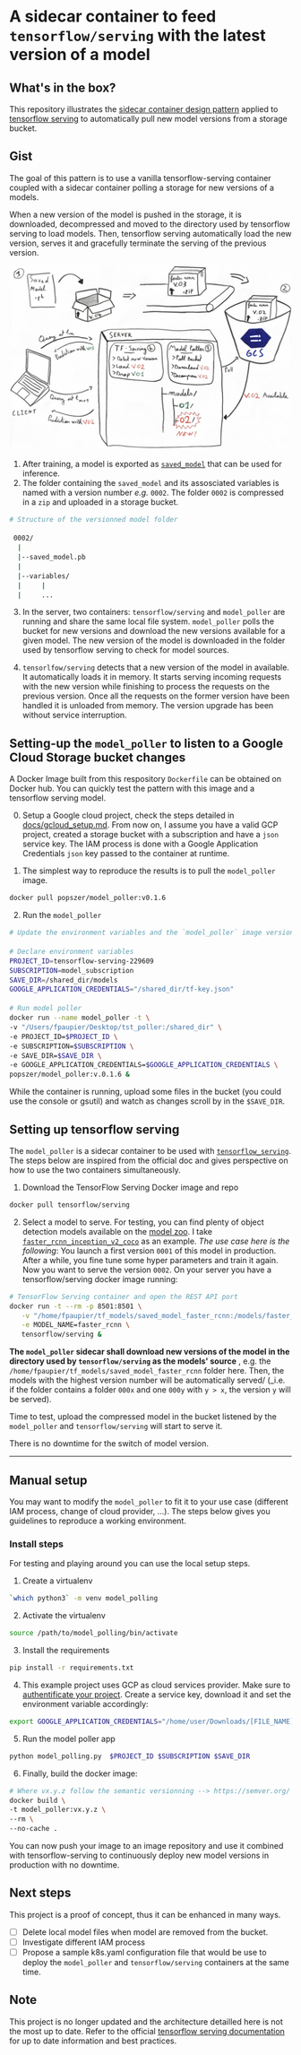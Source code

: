 # A sidecar container to feed `tensorflow/serving` with the latest version of a model

## What's in the box?
This repository illustrates the [sidecar container design pattern](https://docs.microsoft.com/en-us/azure/architecture/patterns/sidecar) applied to [tensorflow serving](https://www.tensorflow.org/serving/) to automatically pull new model versions from a storage bucket.

## Gist 
The goal of this pattern is to use a vanilla tensorflow-serving container coupled with a sidecar container polling a storage for new versions of a models.

When a new version of the model is pushed in  the storage, it is downloaded, decompressed and moved to the directory used by tensorflow serving to load models. 
Then, tensorflow serving automatically load the new version, serves it and gracefully terminate the serving of the previous version.

![Model overview](assets/overview.png)

1. After training, a model is exported as  [`saved_model`](https://www.tensorflow.org/guide/saved_model) that can be used for inference.  
2. The folder containing the `saved_model` and its assosciated variables is named with a version number _e.g._ `0002`. The folder `0002` is compressed in a `zip` and uploaded in a storage bucket.
```bash
# Structure of the versionned model folder

 0002/
  |
  |--saved_model.pb 
  |
  |--variables/
  |     |
  |     ...
```

3. In the server, two containers: `tensorflow/serving` and `model_poller` are running and share the same local file system. `model_poller` polls the bucket for new versions and download the new versions available for a given model. The new version of the model is downloaded in the folder used by tensorflow serving to check for model sources.

4. `tensorlfow/serving` detects that a new version of the model in available. It automatically loads it in memory. It starts serving incoming requests with the new version while finishing to process the requests on the previous version. Once all the requests on the former version have been handled it is unloaded from memory. The version upgrade has been without service interruption.
 

## Setting-up the `model_poller` to listen to a Google Cloud Storage bucket changes

A Docker Image built from this respository `Dockerfile` can be obtained on Docker hub. You can quickly test the pattern with this image and a tensorflow serving model.

0. Setup a Google cloud project, check the steps detailed in [docs/gcloud_setup.md](docs/gcloud_setup.md).
From now on, I assume you have a valid GCP project, created a storage bucket with a subscription and have a `json` service key. The IAM process is done with a Google Application Credentials `json` key passed to the container at runtime. 

1. The simplest way to reproduce the results is to pull the `model_poller` image.
```bash
docker pull popszer/model_poller:v0.1.6
```

2. Run the `model_poller`
```bash
# Update the environment variables and the `model_poller` image version accordingly

# Declare environment variables
PROJECT_ID=tensorflow-serving-229609
SUBSCRIPTION=model_subscription
SAVE_DIR=/shared_dir/models
GOOGLE_APPLICATION_CREDENTIALS="/shared_dir/tf-key.json"

# Run model poller
docker run --name model_poller -t \
-v "/Users/fpaupier/Desktop/tst_poller:/shared_dir" \
-e PROJECT_ID=$PROJECT_ID \
-e SUBSCRIPTION=$SUBSCRIPTION \
-e SAVE_DIR=$SAVE_DIR \
-e GOOGLE_APPLICATION_CREDENTIALS=$GOOGLE_APPLICATION_CREDENTIALS \
popszer/model_poller:v.0.1.6 &
``` 

While the container is running, upload some files in the 
bucket (you could use the console or gsutil) and watch as changes scroll by
in the `$SAVE_DIR`.

## Setting up tensorflow serving

The `model_poller` is a sidecar container to be used with [`tensorflow_serving`](https://www.tensorflow.org/serving/). The steps below are inspired from the official doc and gives perspective on how to use the two containers simultaneously.

1. Download the TensorFlow Serving Docker image and repo
```bash
docker pull tensorflow/serving
```
2. Select a model to serve. For testing, you can find plenty of object detection models available on the [model zoo](https://github.com/tensorflow/models/blob/master/research/object_detection/g3doc/detection_model_zoo.md).
I take [`faster_rcnn_inception_v2_coco`](http://download.tensorflow.org/models/object_detection/faster_rcnn_inception_v2_coco_2018_01_28.tar.gz) as an example. _The use case here is the following_:
You launch a first version `0001` of this model in production. After a while, you fine tune some hyper parameters and train it again. Now you want to serve the version `0002`.
On your server you have a tensorflow/serving docker image running:

```bash
# TensorFlow Serving container and open the REST API port
docker run -t --rm -p 8501:8501 \
   -v "/home/fpaupier/tf_models/saved_model_faster_rcnn:/models/faster_rcnn" \
   -e MODEL_NAME=faster_rcnn \
   tensorflow/serving &
```

**The `model_poller` sidecar shall download new versions of the model in the directory used by `tensorflow/serving` as the models' source** , e.g. the `/home/fpaupier/tf_models/saved_model_faster_rcnn` folder here. Then, the models with the highest version number will be automatically served/ (_i.e. if the folder contains a folder `000x` and one `000y` with `y > x`, the version `y` will be served).

Time to test, upload the compressed model in the bucket listened by the `model_poller` and `tensorflow/serving` will start to serve it.

There is no downtime for the switch of model version.

------------

## Manual setup
You may want to modify the `model_poller` to fit it to your use case (different IAM process, change of cloud provider, ...). The steps below gives you guidelines to reproduce a working environment.

### Install steps
For testing and playing around you can use the local setup steps.
1. Create a virtualenv
```bash
`which python3` -m venv model_polling
```

2. Activate the virtualenv 
```bash
source /path/to/model_polling/bin/activate
```

3. Install the requirements
```bash
pip install -r requirements.txt
```

4. This example project uses GCP as cloud services provider.
Make sure to [authentificate your project](https://cloud.google.com/docs/authentication/getting-started).
Create a service key, download it and set the environment variable accordingly:
```bash
export GOOGLE_APPLICATION_CREDENTIALS="/home/user/Downloads/[FILE_NAME].json"
```

5. Run the model poller app
```bash
python model_polling.py  $PROJECT_ID $SUBSCRIPTION $SAVE_DIR
```

6. Finally, build the docker image:
```bash
# Where vx.y.z follow the semantic versionning --> https://semver.org/
docker build \
-t model_poller:vx.y.z \
--rm \
--no-cache .
```

You can now push your image to an image repository and use it combined with tensorflow-serving to continuously deploy new model versions in production with no downtime.

## Next steps
This project is a proof of concept, thus it can be enhanced in many ways.

- [ ] Delete local model files when model are removed from the bucket.
- [ ] Investigate different IAM process 
- [ ] Propose a sample k8s.yaml configuration file that would be use to deploy the `model_poller` and `tensorflow/serving` containers at the same time.

## Note
This project is no longer updated and the architecture detailled here is not the most up to date. Refer to the official [tensorflow serving documentation](https://www.tensorflow.org/tfx/guide/serving) for up to date information and best practices. 
